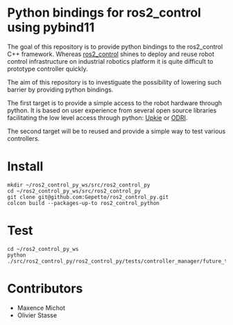 Python bindings for ros2_control using pybind11
================================================================

The goal of this repository is to provide python bindings to the ros2_control C++ framework.
Whereas [ros2_control](https://github.com/ros-controls/ros2_control) shines to deploy and reuse robot control infrastructure on industrial robotics platform
it is quite difficult to prototype controller quickly.

The aim of this repository is to investiguate the possibility of lowering such barrier by providing
python bindings.

The first target is to provide a simple access to the robot hardware through python.
It is based on user experience from several open source libraries facilitating the low level access
through python: [Upkie](https://github.com/upkie/upkie) or [ODRI](https://github.com/open-dynamic-robot-initiative/).

The second target will be to reused and provide a simple way to test various controllers.

# Install
```
mkdir ~/ros2_control_py_ws/src/ros2_control_py
cd ~/ros2_control_py_ws/src/ros2_control_py
git clone git@github.com:Gepetto/ros2_control_py.git
colcon build --packages-up-to ros2_control_python
```

# Test
```
cd ~/ros2_control_py_ws
python ./src/ros2_control_py/ros2_control_py/tests/controller_manager/future_test_control_node.py
```

# Contributors

- Maxence Michot
- Olivier Stasse
